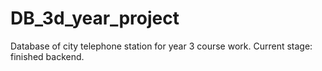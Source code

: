 # DB_3d_year_project
Database of city telephone station for year 3 course work. Current stage: finished backend.
